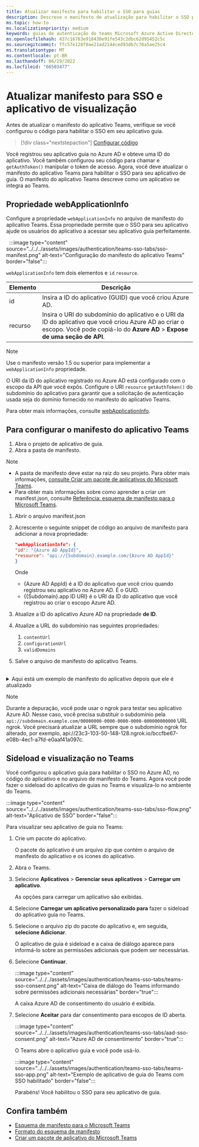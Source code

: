 ```yaml
---
title: Atualizar manifesto para habilitar o SSO para guias
description: Descreve o manifesto de atualização para habilitar o SSO para guias
ms.topic: how-to
ms.localizationpriority: medium
keywords: guias de autenticação do teams Microsoft Azure Active Directory (Azure AD) API do Graph
ms.openlocfilehash: 437c16763e918430e91fe543c2dbc62d95452c5c
ms.sourcegitcommit: ffc57e128f0ae21ad2144ced93db7c78a5ae25c4
ms.translationtype: MT
ms.contentlocale: pt-BR
ms.lasthandoff: 06/29/2022
ms.locfileid: "66503477"
---
```

# <a name="update-manifest-for-sso-and-preview-app"></a>Atualizar manifesto para SSO e aplicativo de visualização

Antes de atualizar o manifesto do aplicativo Teams, verifique se você configurou o código para habilitar o SSO em seu aplicativo guia.

> [!div class="nextstepaction"]
> [Configurar código](tab-sso-code.md)

Você registrou seu aplicativo guia no Azure AD e obteve uma ID do aplicativo. Você também configurou seu código para chamar e `getAuthToken()` manipular o token de acesso. Agora, você deve atualizar o manifesto do aplicativo Teams para habilitar o SSO para seu aplicativo de guia. O manifesto do aplicativo Teams descreve como um aplicativo se integra ao Teams.

## <a name="webapplicationinfo-property"></a>Propriedade webApplicationInfo

Configure a propriedade `webApplicationInfo` no arquivo de manifesto do aplicativo Teams. Essa propriedade permite que o SSO para seu aplicativo ajude os usuários do aplicativo a acessar seu aplicativo guia perfeitamente.

&nbsp;&nbsp;:::image type="content" source="../../../assets/images/authentication/teams-sso-tabs/sso-manifest.png" alt-text="Configuração do manifesto do aplicativo Teams" border="false":::

`webApplicationInfo` tem dois elementos e `id` `resource`.

| Elemento | Descrição |
| --- | --- |
| id | Insira a ID do aplicativo (GUID) que você criou Azure AD. |
| recurso | Insira o URI do subdomínio do aplicativo e o URI da ID do aplicativo que você criou Azure AD ao criar o escopo. Você pode copiá-lo do **Azure AD** >  **Expose de uma seção de API**. |

> [!NOTE]
> Use o manifesto versão 1.5 ou superior para implementar a `webApplicationInfo` propriedade.

O URI da ID do aplicativo registrado no Azure AD está configurado com o escopo da API que você expôs. Configure o URI `resource` `getAuthToken()` do subdomínio do aplicativo para garantir que a solicitação de autenticação usada seja do domínio fornecido no manifesto do aplicativo Teams.

Para obter mais informações, consulte [webApplicationInfo](../../../resources/schema/manifest-schema.md#webapplicationinfo).

## <a name="to-configure-teams-app-manifest"></a>Para configurar o manifesto do aplicativo Teams

1. Abra o projeto de aplicativo de guia.
2. Abra a pasta de manifesto.

  > [!NOTE]
  >
  > - A pasta de manifesto deve estar na raiz do seu projeto. Para obter mais informações, [consulte Criar um pacote de aplicativos do Microsoft Teams](../../../concepts/build-and-test/apps-package.md).
  > - Para obter mais informações sobre como aprender a criar um manifest.json, consulte [Referência: esquema de manifesto para o Microsoft Teams](../../../resources/schema/manifest-schema.md).

1. Abrir o arquivo manifest.json
1. Acrescente o seguinte snippet de código ao arquivo de manifesto para adicionar a nova propriedade:

    ```json
    "webApplicationInfo": {
    "id": "{Azure AD AppId}",
    "resource": "api://{Subdomain}.example.com/{Azure AD AppId}"
    }
    ```

    Onde
    - {Azure AD AppId} é a ID do aplicativo que você criou quando registrou seu aplicativo no Azure AD. É o GUID.
    - {{Subdomain}.app ID URI} é o URI da ID do aplicativo que você registrou ao criar o escopo Azure AD.

4. Atualize a ID do aplicativo Azure AD na propriedade **de ID**.
5. Atualize a URL do subdomínio nas seguintes propriedades:
   1. `contentUrl`
   2. `configurationUrl`
   3. `validDomains`
6. Salve o arquivo de manifesto do aplicativo Teams.

<br>
<details>
<summary>Aqui está um exemplo de manifesto do aplicativo depois que ele é atualizado</summary>

```json
{
  "$schema": "https://developer.microsoft.com/json-schemas/teams/v1.11/MicrosoftTeams.schema.json",
  "manifestVersion": "1.11",
  "version": "1.0.0",
  "id": "bccfbe67-e08b-4ec1-a7fd-e0aaf41a097c",
  "packageName": "com.contoso.teamsauthsso",
  "developer": {
    "name": "Microsoft",
    "websiteUrl": "https://www.microsoft.com",
    "privacyUrl": "https://www.microsoft.com/privacy",
    "termsOfUseUrl": "https://www.microsoft.com/termsofuse"
  },
  "name": {
    "short": "Teams Auth SSO",
    "full": "Teams Auth SSO"
  },
  "description": {
    "short": "Teams Auth SSO app",
    "full": "The Teams Auth SSO app"
  },
  "icons": {
    "outline": "outline.png",
    "color": "color.png"
  },
  "accentColor": "#60A18E",
  "staticTabs": [
    {
      "entityId": "auth",
      "name": "Auth",
      "contentUrl": "https://contoso.com/Home/Index",
      "scopes": [ "personal" ]
    }
  ],
  "configurableTabs": [
    {
      "configurationUrl": "https://contoso.com/Home/Configure",
      "canUpdateConfiguration": true,
      "scopes": [
        "team"
      ]
    }
  ],
  "permissions": [ "identity", "messageTeamMembers" ],
  "validDomains": [
    "contoso.com"
  ],
  "webApplicationInfo": {
    "id": "bccfbe67-e08b-4ec1-a7fd-e0aaf41a097c",
    "resource": "api://contoso.com/bccfbe67-e08b-4ec1-a7fd-e0aaf41a097c"
  }
}
```

</details>

> [!NOTE]
> Durante a depuração, você pode usar o ngrok para testar seu aplicativo Azure AD. Nesse caso, você precisa substituir o subdomínio pela `api://subdomain.example.com/00000000-0000-0000-0000-000000000000` URL ngrok. Você precisará atualizar a URL sempre que o subdomínio ngrok for alterado, por exemplo, api://23c3-103-50-148-128.ngrok.io/bccfbe67-e08b-4ec1-a7fd-e0aaf41a097c.

## <a name="sideload-and-preview-in-teams"></a>Sideload e visualização no Teams

Você configurou o aplicativo guia para habilitar o SSO no Azure AD, no código do aplicativo e no arquivo de manifesto do Teams. Agora você pode fazer o sideload do aplicativo de guias no Teams e visualiza-lo no ambiente do Teams.

:::image type="content" source="../../../assets/images/authentication/teams-sso-tabs/sso-flow.png" alt-text="Aplicativo de SSO" border="false":::

Para visualizar seu aplicativo de guia no Teams:

1. Crie um pacote do aplicativo.

   O pacote do aplicativo é um arquivo zip que contém o arquivo de manifesto do aplicativo e os ícones do aplicativo.

1. Abra o Teams.

1. Selecione **Aplicativos** > **Gerenciar seus aplicativos** > **Carregar um aplicativo**.

    As opções para carregar um aplicativo são exibidas.

1. Selecione **Carregar um aplicativo personalizado para** fazer o sideload do aplicativo guia no Teams.

1. Selecione o arquivo zip do pacote do aplicativo e, em seguida, **selecione Adicionar**.

    O aplicativo de guia é sideload e a caixa de diálogo aparece para informá-lo sobre as permissões adicionais que podem ser necessárias.

1. Selecione **Continuar**.

    :::image type="content" source="../../../assets/images/authentication/teams-sso-tabs/teams-sso-consent.png" alt-text="Caixa de diálogo do Teams informando sobre permissões adicionais necessárias" border="true":::

    A caixa Azure AD de consentimento do usuário é exibida.

1. Selecione **Aceitar** para dar consentimento para escopos de ID aberta.

    :::image type="content" source="../../../assets/images/authentication/teams-sso-tabs/aad-sso-consent.png" alt-text="Azure AD de consentimento" border="true":::

    O Teams abre o aplicativo guia e você pode usá-lo.

    :::image type="content" source="../../../assets/images/authentication/teams-sso-tabs/teams-sso-app.png" alt-text="Exemplo de aplicativo de guia do Teams com SSO habilitado" border="false":::

    Parabéns! Você habilitou o SSO para seu aplicativo de guia.

## <a name="see-also"></a>Confira também

- [Esquema de manifesto para o Microsoft Teams](../../../resources/schema/manifest-schema.md)
- [Formato do esquema de manifesto](https://developer.microsoft.com/json-schemas/teams/v1.12/MicrosoftTeams.schema.json)
- [Criar um pacote de aplicativo do Microsoft Teams](../../../concepts/build-and-test/apps-package.md)
